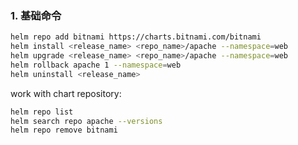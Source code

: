 ### 1. 基础命令

```bash
helm repo add bitnami https://charts.bitnami.com/bitnami
helm install <release_name> <repo_name>/apache --namespace=web
helm upgrade <release_name> <repo_name>/apache --namespace=web
helm rollback apache 1 --namespace=web
helm uninstall <release_name>
```

work with chart repository:

```bash
helm repo list
helm search repo apache --versions
helm repo remove bitnami
```




